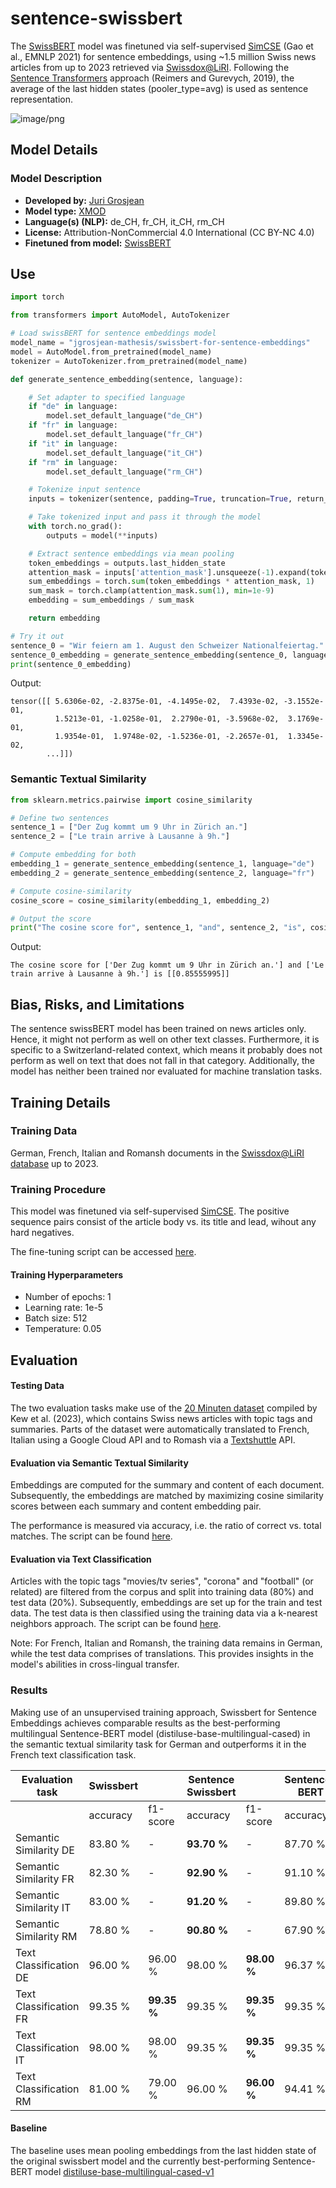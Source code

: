 # sentence-swissbert

<!-- Provide a quick summary of what the model is/does. -->

The [SwissBERT](https://huggingface.co/ZurichNLP/swissbert) model was finetuned via self-supervised [SimCSE](http://dx.doi.org/10.18653/v1/2021.emnlp-main.552) (Gao et al., EMNLP 2021) for sentence embeddings, using ~1.5 million Swiss news articles from up to 2023 retrieved via [Swissdox@LiRI](https://t.uzh.ch/1hI). Following the [Sentence Transformers](https://huggingface.co/sentence-transformers) approach (Reimers and Gurevych,
2019), the average of the last hidden states (pooler_type=avg) is used as sentence representation.

![image/png](https://cdn-uploads.huggingface.co/production/uploads/6564ab8d113e2baa55830af0/zUUu7WLJdkM2hrIE5ev8L.png)

## Model Details

### Model Description

<!-- Provide a longer summary of what this model is. -->

- **Developed by:** [Juri Grosjean](https://huggingface.co/jgrosjean)
- **Model type:** [XMOD](https://huggingface.co/facebook/xmod-base)
- **Language(s) (NLP):** de_CH, fr_CH, it_CH, rm_CH
- **License:** Attribution-NonCommercial 4.0 International (CC BY-NC 4.0)
- **Finetuned from model:** [SwissBERT](https://huggingface.co/ZurichNLP/swissbert)

## Use

<!-- Address questions around how the model is intended to be used, including the foreseeable users of the model and those affected by the model. -->

```python
import torch

from transformers import AutoModel, AutoTokenizer

# Load swissBERT for sentence embeddings model
model_name = "jgrosjean-mathesis/swissbert-for-sentence-embeddings"
model = AutoModel.from_pretrained(model_name)
tokenizer = AutoTokenizer.from_pretrained(model_name)

def generate_sentence_embedding(sentence, language):

    # Set adapter to specified language
    if "de" in language:
        model.set_default_language("de_CH")
    if "fr" in language:
        model.set_default_language("fr_CH")
    if "it" in language:
        model.set_default_language("it_CH")
    if "rm" in language:
        model.set_default_language("rm_CH")

    # Tokenize input sentence
    inputs = tokenizer(sentence, padding=True, truncation=True, return_tensors="pt", max_length=512)

    # Take tokenized input and pass it through the model
    with torch.no_grad():
        outputs = model(**inputs)

    # Extract sentence embeddings via mean pooling
    token_embeddings = outputs.last_hidden_state
    attention_mask = inputs['attention_mask'].unsqueeze(-1).expand(token_embeddings.size()).float()
    sum_embeddings = torch.sum(token_embeddings * attention_mask, 1)
    sum_mask = torch.clamp(attention_mask.sum(1), min=1e-9)
    embedding = sum_embeddings / sum_mask

    return embedding

# Try it out
sentence_0 = "Wir feiern am 1. August den Schweizer Nationalfeiertag."
sentence_0_embedding = generate_sentence_embedding(sentence_0, language="de")
print(sentence_0_embedding)
```
Output:
```
tensor([[ 5.6306e-02, -2.8375e-01, -4.1495e-02,  7.4393e-02, -3.1552e-01,
          1.5213e-01, -1.0258e-01,  2.2790e-01, -3.5968e-02,  3.1769e-01,
          1.9354e-01,  1.9748e-02, -1.5236e-01, -2.2657e-01,  1.3345e-02,
        ...]])
```

### Semantic Textual Similarity

```python
from sklearn.metrics.pairwise import cosine_similarity

# Define two sentences
sentence_1 = ["Der Zug kommt um 9 Uhr in Zürich an."]
sentence_2 = ["Le train arrive à Lausanne à 9h."]

# Compute embedding for both
embedding_1 = generate_sentence_embedding(sentence_1, language="de")
embedding_2 = generate_sentence_embedding(sentence_2, language="fr")

# Compute cosine-similarity
cosine_score = cosine_similarity(embedding_1, embedding_2)

# Output the score
print("The cosine score for", sentence_1, "and", sentence_2, "is", cosine_score)
```
Output:
```
The cosine score for ['Der Zug kommt um 9 Uhr in Zürich an.'] and ['Le train arrive à Lausanne à 9h.'] is [[0.85555995]]
```

## Bias, Risks, and Limitations

<!-- This section is meant to convey both technical and sociotechnical limitations. -->
The sentence swissBERT model has been trained on news articles only. Hence, it might not perform as well on other text classes. Furthermore, it is specific to a Switzerland-related context, which means it probably does not perform as well on text that does not fall in that category. Additionally, the model has neither been trained nor evaluated for machine translation tasks.

## Training Details

### Training Data

<!-- This should link to a Dataset Card, perhaps with a short stub of information on what the training data is all about as well as documentation related to data pre-processing or additional filtering. -->

German, French, Italian and Romansh documents in the [Swissdox@LiRI database](https://t.uzh.ch/1hI) up to 2023.

### Training Procedure 

<!-- This relates heavily to the Technical Specifications. Content here should link to that section when it is relevant to the training procedure. -->

This model was finetuned via self-supervised [SimCSE](http://dx.doi.org/10.18653/v1/2021.emnlp-main.552). The positive sequence pairs consist of the article body vs. its title and lead, wihout any hard negatives.

The fine-tuning script can be accessed [here](https://github.com/jgrosjean-mathesis/swissbert-for-sentence-embeddings/tree/main).

#### Training Hyperparameters

- Number of epochs: 1
- Learning rate: 1e-5
- Batch size: 512
- Temperature: 0.05

## Evaluation

<!-- This section describes the evaluation protocols and provides the results. -->

#### Testing Data

<!-- This should link to a Dataset Card if possible. -->

The two evaluation tasks make use of the [20 Minuten dataset](https://www.zora.uzh.ch/id/eprint/234387/) compiled by Kew et al. (2023), which contains Swiss news articles with topic tags and summaries. Parts of the dataset were automatically translated to French, Italian using a Google Cloud API and to Romash via a [Textshuttle](https://textshuttle.com/en) API.

#### Evaluation via Semantic Textual Similarity

<!-- These are the things the evaluation is disaggregating by, e.g., subpopulations or domains. -->

Embeddings are computed for the summary and content of each document. Subsequently, the embeddings are matched by maximizing cosine similarity scores between each summary and content embedding pair.

The performance is measured via accuracy, i.e. the ratio of correct vs. total matches. The script can be found [here](https://github.com/jgrosjean-mathesis/swissbert-for-sentence-embeddings/tree/main).


#### Evaluation via Text Classification

<!-- These are the evaluation metrics being used, ideally with a description of why. -->

Articles with the topic tags "movies/tv series", "corona" and "football" (or related) are filtered from the corpus and split into training data (80%) and test data (20%). Subsequently, embeddings are set up for the train and test data. The test data is then classified using the training data via a k-nearest neighbors approach. The script can be found [here](https://github.com/jgrosjean-mathesis/swissbert-for-sentence-embeddings/tree/main).

Note: For French, Italian and Romansh, the training data remains in German, while the test data comprises of translations. This provides insights in the model's abilities in cross-lingual transfer.

### Results

Making use of an unsupervised training approach, Swissbert for Sentence Embeddings achieves comparable results as the best-performing multilingual Sentence-BERT model (distiluse-base-multilingual-cased) in the semantic textual similarity task for German and outperforms it in the French text classification task.

| Evaluation task        |Swissbert |           |Sentence Swissbert|           |Sentence-BERT|           |
|------------------------|----------|-----------|------------------|-----------|-------------|-----------|
|                        |accuracy  |f1-score   |accuracy          |f1-score   |accuracy     |f1-score   |
| Semantic Similarity DE | 83.80 %  | -         |**93.70 %**       |    -      |  87.70 %    |    -      |
| Semantic Similarity FR | 82.30 %  | -         |**92.90 %**       |    -      |  91.10 %    |    -      |
| Semantic Similarity IT | 83.00 %  | -         |**91.20 %**       |    -      |  89.80 %    |    -      |
| Semantic Similarity RM | 78.80 %  | -         |**90.80 %**       |    -      |  67.90 %    |    -      |
| Text Classification DE | 96.00 %  |  96.00 %  |  98.00 %         |**98.00 %**|  96.37 %    |  96.34 %  |
| Text Classification FR | 99.35 %  |**99.35 %**|  99.35 %         |**99.35 %**|  99.35 %    |**99.35 %**|
| Text Classification IT | 98.00 %  |  98.00 %  |  99.35 %         |**99.35 %**|  99.35 %    |**99.35 %**|
| Text Classification RM | 81.00 %  |  79.00 %  |  96.00 %         |**96.00 %**|  94.41 %    |  94.36 %  |

#### Baseline

The baseline uses mean pooling embeddings from the last hidden state of the original swissbert model and the currently best-performing Sentence-BERT model [distiluse-base-multilingual-cased-v1](https://huggingface.co/sentence-transformers/distiluse-base-multilingual-cased-v1)
